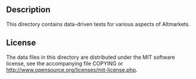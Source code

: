 Description
------------

This directory contains data-driven tests for various aspects of Altmarkets.

License
--------

The data files in this directory are distributed under the MIT software
license, see the accompanying file COPYING or
http://www.opensource.org/licenses/mit-license.php.

